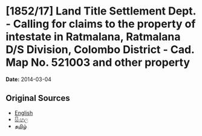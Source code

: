 # [1852/17] Land Title Settlement Dept. - Calling for claims to the property of intestate in Ratmalana, Ratmalana D/S Division, Colombo District - Cad. Map No. 521003 and other property

**Date:** 2014-03-04

## Original Sources

- [English](https://documents.gov.lk/view/extra-gazettes/2014/3/1852-17_E.pdf)
- [සිංහල](https://documents.gov.lk/view/extra-gazettes/2014/3/1852-17_S.pdf)
- [தமிழ்](https://documents.gov.lk/view/extra-gazettes/2014/3/1852-17_T.pdf)
